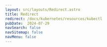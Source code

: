 ```yaml
---
layout: src/layouts/Redirect.astro
title: Redirect
redirect: /docs/kubernetes/resources/kubectl
pubDate:  2024-07-29
navSearch: false
navSitemap: false
navMenu: false
---
```

